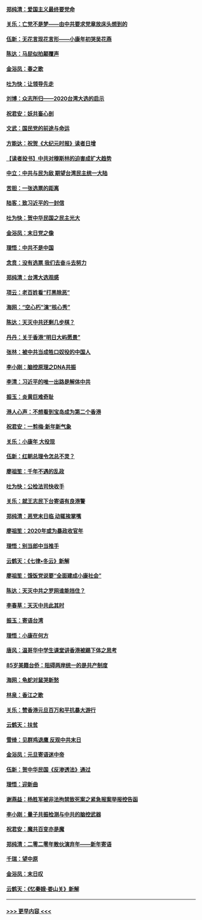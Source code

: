 #### [郑纯清：爱国主义最终要党命](../pages/nsc993/n11802197.md?t=01190511) 
#### [关乐：亡党不是梦——由中共要求党章放床头想到的](../pages/nsc993/n11802156.md?t=01190511) 
#### [伍新：无花言现花言形——小康年初哭吴花燕](../pages/nsc993/n11800044.md?t=01190511) 
#### [陈达：马屁似拍颠覆声](../pages/nsc993/n11800010.md?t=01190511) 
#### [金浴凤：春之歌](../pages/nsc993/n11797687.md?t=01190511) 
#### [吐为快：让领导先走](../pages/nsc993/n11797512.md?t=01190511) 
#### [刘博：众志所归——2020台湾大选的启示](../pages/nsc993/n11796878.md?t=01190511) 
#### [祝君安：妖共畜心剖](../pages/nsc993/n11794273.md?t=01190511) 
#### [文武：国民党的前途与命运](../pages/nsc993/n11794198.md?t=01190511) 
#### [方能达：祝贺《大纪元时报》读者日增](../pages/nsc993/n11793807.md?t=01190511) 
#### [【读者投书】中共对穆斯林的迫害成扩大趋势](../pages/nsc993/n11791371.md?t=01190511) 
#### [中立：中共与民为敌 期望台湾民主统一大陆](../pages/nsc993/n11790392.md?t=01190511) 
#### [苦胆：一张选票的距离](../pages/nsc993/n11788914.md?t=01190511) 
#### [陆客：致习近平的一封信](../pages/nsc993/n11788867.md?t=01190511) 
#### [吐为快：贺中华民国之民主光大](../pages/nsc993/n11788618.md?t=01190511) 
#### [金浴凤：末日党之像](../pages/nsc993/n11787475.md?t=01190511) 
#### [理悟：中共不是中国](../pages/nsc993/n11787463.md?t=01190511) 
#### [念贲：没有选票  我们去奋斗去努力](../pages/nsc993/n11787398.md?t=01190511) 
#### [郑纯清：台湾大选观感](../pages/nsc993/n11786210.md?t=01190511) 
#### [项云：老百姓看“打黑除恶”](../pages/nsc993/n11785398.md?t=01190511) 
#### [海网：“空心朽”演“核心秀”](../pages/nsc993/n11783874.md?t=01190511) 
#### [陈达：天灭中共还剩几步棋？](../pages/nsc993/n11783719.md?t=01190511) 
#### [丹丹：关于香港“明日大屿愿景”](../pages/nsc993/n11783273.md?t=01190511) 
#### [张林：被中共当成牲口奴役的中国人](../pages/nsc993/n11782397.md?t=01190511) 
#### [李小刚：脑控原理之DNA共振](../pages/nsc993/n11780962.md?t=01190511) 
#### [李清：习近平的唯一出路是解体中共](../pages/nsc993/n11780866.md?t=01190511) 
#### [振玉：炎黄巨难奇耻](../pages/nsc993/n11779632.md?t=01190511) 
#### [港人心声：不想看到宝岛成为第二个香港](../pages/nsc993/n11778817.md?t=01190511) 
#### [祝君安：一剪梅‧新年新气象](../pages/nsc993/n11776340.md?t=01190511) 
#### [关乐：小康年 大役现](../pages/nsc993/n11774213.md?t=01190511) 
#### [伍新：红朝总理令怎总不灵？](../pages/nsc993/n11770813.md?t=01190511) 
#### [廖祖笙：千年不遇的乱政](../pages/nsc993/n11770373.md?t=01190511) 
#### [吐为快：公检法司快收手](../pages/nsc993/n11770359.md?t=01190511) 
#### [关乐：就王志民下台寄语有良港警](../pages/nsc993/n11769903.md?t=01190511) 
#### [郑纯清：恶党末日临 动辄挨掌嘴](../pages/nsc993/n11769356.md?t=01190511) 
#### [廖祖笙：2020年或为暴政收官年](../pages/nsc993/n11768216.md?t=01190511) 
#### [理悟：别当郎中当推手](../pages/nsc993/n11768243.md?t=01190511) 
#### [云鹤天：《七律▪冬云》新解](../pages/nsc993/n11768204.md?t=01190511) 
#### [廖祖笙：饿饭党说要“全面建成小康社会”](../pages/nsc993/n11767482.md?t=01190511) 
#### [陈达：天灭中共之罗网谁能挡住？](../pages/nsc993/n11767465.md?t=01190511) 
#### [李春草：天灭中共此其时](../pages/nsc993/n11767452.md?t=01190511) 
#### [振玉：寄语台湾](../pages/nsc993/n11767432.md?t=01190511) 
#### [理悟：小康在何方](../pages/nsc993/n11767394.md?t=01190511) 
#### [唐风：温哥华中学生课堂讲香港被踢下体之思考](../pages/nsc993/n11766848.md?t=01190511) 
#### [85岁美籍台侨：阻碍两岸统一的是共产制度](../pages/nsc993/n11765043.md?t=01190511) 
#### [海网：龟蛇对鼠哭新愁](../pages/nsc993/n11764895.md?t=01190511) 
#### [林泉：香江之歌](../pages/nsc993/n11764415.md?t=01190511) 
#### [关乐：赞香港元旦百万和平抗暴大游行](../pages/nsc993/n11764382.md?t=01190511) 
#### [云鹤天：扶贫](../pages/nsc993/n11764245.md?t=01190511) 
#### [雪绮：见群鸡退鹰  反观中共末日](../pages/nsc993/n11762112.md?t=01190511) 
#### [金浴凤：元旦寄语迷中帝](../pages/nsc993/n11761788.md?t=01190511) 
#### [伍新：贺中华民国《反渗透法》通过](../pages/nsc993/n11761994.md?t=01190511) 
#### [理悟：迎新曲](../pages/nsc993/n11761152.md?t=01190511) 
#### [谢燕益：杨胜军被非法拘禁致死案之紧急报案举报控告函](../pages/nsc993/n11756134.md?t=01190511) 
#### [李小刚：量子共振检测与中共的脑控武器](../pages/nsc993/n11754518.md?t=01190511) 
#### [祝君安：魔共百变亦是魔](../pages/nsc993/n11754469.md?t=01190511) 
#### [郑纯清：二零二零年散伙演弃年——新年寄语](../pages/nsc993/n11754195.md?t=01190511) 
#### [千瑞：望中原](../pages/nsc993/n11754159.md?t=01190511) 
#### [金浴凤：末日叹](../pages/nsc993/n11752359.md?t=01190511) 
#### [云鹤天：《忆秦娥‧娄山关》新解](../pages/nsc993/n11752348.md?t=01190511) 

----
#### [ >>> 更早内容 <<< ](../indexes/nsc993-earlier.md)

